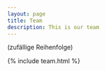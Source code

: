 ```yaml
---
layout: page
title: Team
description: This is our team
---
```


(zufällige Reihenfolge)

{% include team.html %}

